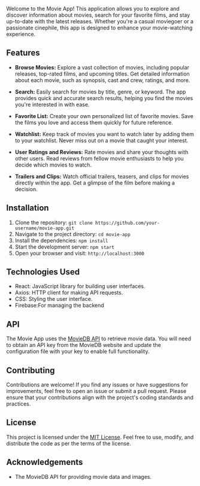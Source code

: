 Welcome to the Movie App! This application allows you to explore and discover information about movies, search for your favorite films, and stay up-to-date with the latest releases. Whether you're a casual moviegoer or a passionate cinephile, this app is designed to enhance your movie-watching experience.

## Features

- **Browse Movies:** Explore a vast collection of movies, including popular releases, top-rated films, and upcoming titles. Get detailed information about each movie, such as synopsis, cast and crew, ratings, and more.

- **Search:** Easily search for movies by title, genre, or keyword. The app provides quick and accurate search results, helping you find the movies you're interested in with ease.

- **Favorite List:** Create your own personalized list of favorite movies. Save the films you love and access them quickly for future reference.

- **Watchlist:** Keep track of movies you want to watch later by adding them to your watchlist. Never miss out on a movie that caught your interest.

- **User Ratings and Reviews:** Rate movies and share your thoughts with other users. Read reviews from fellow movie enthusiasts to help you decide which movies to watch.

- **Trailers and Clips:** Watch official trailers, teasers, and clips for movies directly within the app. Get a glimpse of the film before making a decision.

## Installation

1. Clone the repository: `git clone https://github.com/your-username/movie-app.git`
2. Navigate to the project directory: `cd movie-app`
3. Install the dependencies: `npm install`
4. Start the development server: `npm start`
5. Open your browser and visit: `http://localhost:3000`

## Technologies Used

- React: JavaScript library for building user interfaces.
- Axios: HTTP client for making API requests.
- CSS: Styling the user interface.
- Firebase:For managing the backend

## API

The Movie App uses the [MovieDB API](https://www.themoviedb.org/documentation/api) to retrieve movie data. You will need to obtain an API key from the MovieDB website and update the configuration file with your key to enable full functionality.

## Contributing

Contributions are welcome! If you find any issues or have suggestions for improvements, feel free to open an issue or submit a pull request. Please ensure that your contributions align with the project's coding standards and practices.

## License

This project is licensed under the [MIT License](LICENSE). Feel free to use, modify, and distribute the code as per the terms of the license.

## Acknowledgements

- The MovieDB API for providing movie data and images.

